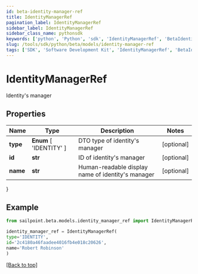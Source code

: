 ```yaml
---
id: beta-identity-manager-ref
title: IdentityManagerRef
pagination_label: IdentityManagerRef
sidebar_label: IdentityManagerRef
sidebar_class_name: pythonsdk
keywords: ['python', 'Python', 'sdk', 'IdentityManagerRef', 'BetaIdentityManagerRef'] 
slug: /tools/sdk/python/beta/models/identity-manager-ref
tags: ['SDK', 'Software Development Kit', 'IdentityManagerRef', 'BetaIdentityManagerRef']
---
```


# IdentityManagerRef

Identity's manager

## Properties

Name | Type | Description | Notes
------------ | ------------- | ------------- | -------------
**type** |  **Enum** [  'IDENTITY' ] | DTO type of identity's manager | [optional] 
**id** | **str** | ID of identity's manager | [optional] 
**name** | **str** | Human-readable display name of identity's manager | [optional] 
}

## Example

```python
from sailpoint.beta.models.identity_manager_ref import IdentityManagerRef

identity_manager_ref = IdentityManagerRef(
type='IDENTITY',
id='2c4180a46faadee4016fb4e018c20626',
name='Robert Robinson'
)

```
[[Back to top]](#) 

